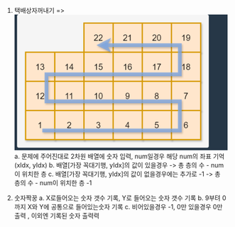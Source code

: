 1. 택배상자꺼내기 =>
![alt text](image.png)
    a. 문제에 주어진대로 2차원 배열에 숫자 입력, num일경우 해당 num의 좌표 기억(xIdx, yIdx)
    b. 배열[가장 꼭대기행, yIdx]의 값이 있을경우 -> 총 층의 수 - num이 위치한 층
    c. 배열[가장 꼭대기행, yIdx]의 값이 없을경우에는 추가로 -1 -> 총 층의 수 - num이 위치한 층 -1 

2. 숫자짝꿍
    a. X로들어오는 숫자 갯수 기록, Y로 들어오는 숫자 갯수 기록
    b. 9부텨 0까지 X와 Y에 공통으로 들어있는숫자 기록
    c. 비어있을경우 -1, 0만 있을경우 0만출력 , 이외엔 기록된 숫자 출력력